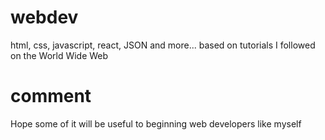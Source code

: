 # webdev
html, css, javascript, react, JSON and more... based on tutorials I followed on the World Wide Web 
# comment
Hope some of it will be useful to beginning web developers like myself
